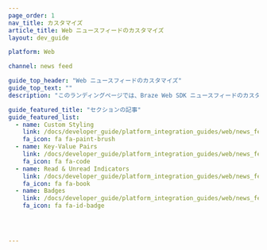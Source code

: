 ```yaml
---
page_order: 1
nav_title: カスタマイズ
article_title: Web ニュースフィードのカスタマイズ
layout: dev_guide

platform: Web

channel: news feed

guide_top_header: "Web ニュースフィードのカスタマイズ"
guide_top_text: ""
description: "このランディングページでは、Braze Web SDK ニュースフィードのカスタマイズオプションについて説明しています。"

guide_featured_title: "セクションの記事"
guide_featured_list:
  - name: Custom Styling
    link: /docs/developer_guide/platform_integration_guides/web/news_feed/customization/custom_styling/
    fa_icon: fa fa-paint-brush
  - name: Key-Value Pairs
    link: /docs/developer_guide/platform_integration_guides/web/news_feed/customization/key_value_pairs/
    fa_icon: fa fa-code
  - name: Read & Unread Indicators
    link: /docs/developer_guide/platform_integration_guides/web/news_feed/customization/read_and_unread/
    fa_icon: fa fa-book
  - name: Badges
    link: /docs/developer_guide/platform_integration_guides/web/news_feed/customization/badges/
    fa_icon: fa fa-id-badge




---
```

<br><br>